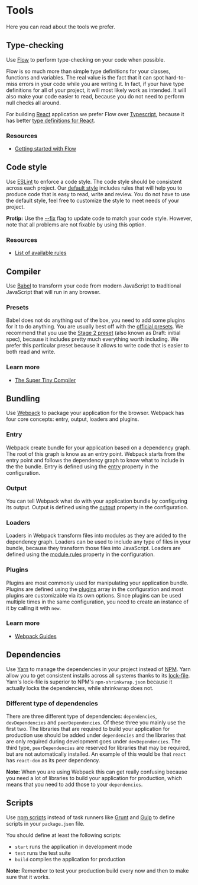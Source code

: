 # Tools

Here you can read about the tools we prefer.

## Type-checking

Use [Flow](https://flowtype.org/) to perform type-checking on your code when possible.

Flow is so much more than simple type definitions for your classes, functions and variables. The real value is the fact that it can spot hard-to-miss errors in your code while you are writing it. In fact, if your have type definitions for all of your project, it will most likely work as intended. It will also make your code easier to read, because you do not need to perform null checks all around.

For building [React](https://facebook.github.io/react/) application we prefer Flow over [Typescript](https://www.typescriptlang.org/), because it has better [type definitions for React](https://flowtype.org/docs/react.html).

### Resources

- [Getting started with Flow](https://flowtype.org/docs/getting-started.html#_)

## Code style

Use [ESLint](http://eslint.org/) to enforce a code style. The code style should be consistent across each project. Our [default style](../.eslintrc) includes rules that will help you to produce code that is easy to read, write and review. You do not have to use the default style, feel free to customize the style to meet needs of your project.

**Protip:** Use the [--fix](http://eslint.org/docs/user-guide/command-line-interface#fix) flag to update code to match your code style. However, note that all problems are not fixable by using this option.

### Resources

- [List of available rules](http://eslint.org/docs/rules/)

## Compiler

Use [Babel](https://babeljs.io/) to transform your code from modern JavaScript to traditional JavaScript that will run in any browser.

### Presets

Babel does not do anything out of the box, you need to add some plugins for it to do anything.
You are usually best off with the [official presets](https://babeljs.io/docs/plugins/). We recommend that you use the [Stage 2 preset](https://babeljs.io/docs/plugins/preset-stage-2/) (also known as Draft: initial spec), because it includes pretty much everything worth including. We prefer this particular preset because it allows to write code that is easier to both read and write.

### Learn more

* [The Super Tiny Compiler](https://github.com/thejameskyle/the-super-tiny-compiler)

## Bundling

Use [Webpack](https://webpack.js.org/) to package your application for the browser. Webpack has four core concepts: entry, output, loaders and plugins.

### Entry

Webpack create bundle for your application based on a dependency graph. The root of this graph is know as an entry point. Webpack starts from the entry point and follows the dependency graph to know what to include in the the bundle. Entry is defined using the [entry](https://webpack.js.org/configuration/entry-context/#entry) property in the configuration.

### Output

You can tell Webpack what do with your application bundle by configuring its output. Output is defined using the [output](https://webpack.js.org/configuration/output) property in the configuration.

### Loaders

Loaders in Webpack transform files into modules as they are added to the dependency graph. Loaders can be used to include any type of files in your bundle, because they transform those files into JavaScript. Loaders are defined using the [module.rules](https://webpack.js.org/configuration/module/#module-rules) property in the configuration.

### Plugins

Plugins are most commonly used for manipulating your application bundle. Plugins are defined using the [plugins](https://webpack.js.org/configuration/plugins/) array in the configuration and most plugins are customizable via its own options. Since plugins can be used multiple times in the same configuration, you need to create an instance of it by calling it with `new`.

### Learn more

* [Webpack Guides](https://webpack.js.org/guides/)

## Dependencies

Use [Yarn](https://yarnpkg.com/en/) to manage the dependencies in your project instead of [NPM](https://www.npmjs.com/). Yarn allow you to get consistent installs across all systems thanks to its [lock-file](https://yarnpkg.com/en/docs/yarn-lock). Yarn's lock-file is superior to NPM's `npm-shrinkwrap.json` because it actually locks the dependencies, while shrinkwrap does not.

### Different type of dependencies

There are three different type of dependencies: `dependencies`, `devDependencies` and `peerDependencies`. Of these three you mainly use the first two. The libraries that are required to build your application for production use should be added under `dependencies` and the libraries that are only required during development goes under `devDependencies`. The third type, `peerDependencies` are reserved for libraries that may be required, but are not automatically installed. An example of this would be that `react` has `react-dom` as its peer dependency.

**Note:** When you are using Webpack this can get really confusing because you need a lot of libraries to build your application for production, which means that you need to add those to your `dependencies`.

## Scripts

Use [npm scripts](https://docs.npmjs.com/misc/scripts) instead of task runners like [Grunt](http://gruntjs.com/) and [Gulp](http://gulpjs.com/) to define scripts in your `package.json` file.

You should define at least the following scripts:

- `start` runs the application in development mode
- `test` runs the test suite
- `build` compiles the application for production

**Note:** Remember to test your production build every now and then to make sure that it works.
